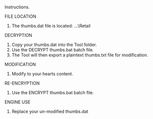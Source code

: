 Instructions.

FILE LOCATION
1. The thumbs.dat file is located: ...\Retail

DECRYPTION

1. Copy your thumbs.dat into the Tool folder.
2. Use the DECRYPT thumbs.bat batch file.
3. The Tool will then export a plaintext thumbs.txt file for modification.

MODIFICATION
1. Modify to your hearts content.

RE-ENCRYPTION
1. Use the ENCRYPT thumbs.bat batch file.

ENGINE USE
1. Replace your un-modified thumbs.dat
